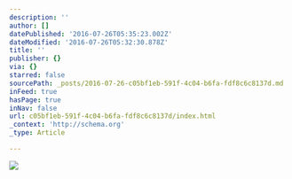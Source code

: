 ```yaml
---
description: ''
author: []
datePublished: '2016-07-26T05:35:23.002Z'
dateModified: '2016-07-26T05:32:30.878Z'
title: ''
publisher: {}
via: {}
starred: false
sourcePath: _posts/2016-07-26-c05bf1eb-591f-4c04-b6fa-fdf8c6c8137d.md
inFeed: true
hasPage: true
inNav: false
url: c05bf1eb-591f-4c04-b6fa-fdf8c6c8137d/index.html
_context: 'http://schema.org'
_type: Article

---
```

![](https://the-grid-user-content.s3-us-west-2.amazonaws.com/c867443d-7c97-411e-869c-66628653c04a.jpg)